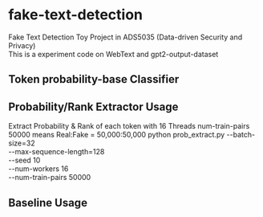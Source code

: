 # fake-text-detection
Fake Text Detection Toy Project in ADS5035 (Data-driven Security and Privacy)  
This is a experiment code on WebText and gpt2-output-dataset

## Token probability-base Classifier

## Probability/Rank Extractor Usage
Extract Probability & Rank of each token with 16 Threads
num-train-pairs 50000 means Real:Fake = 50,000:50,000
python prob_extract.py
--batch-size=32 \
--max-sequence-length=128 \
--seed 10 \
--num-workers 16\
--num-train-pairs 50000

## Baseline Usage
